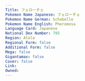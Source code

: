 ```yaml
---
﻿Title: フェローチェ
Pokemon Name Japanese: フェローチェ
Pokemon Name German: Schabelle
Pokemon Name English: Pheromosa
Language Card: Japanese
National Dex Number: 795
Region: Alola
Regional Form: false
Additional Form: false
Mega: false
Gigantamax: false
Cover: false
Link: 
Owned: 
---
```

